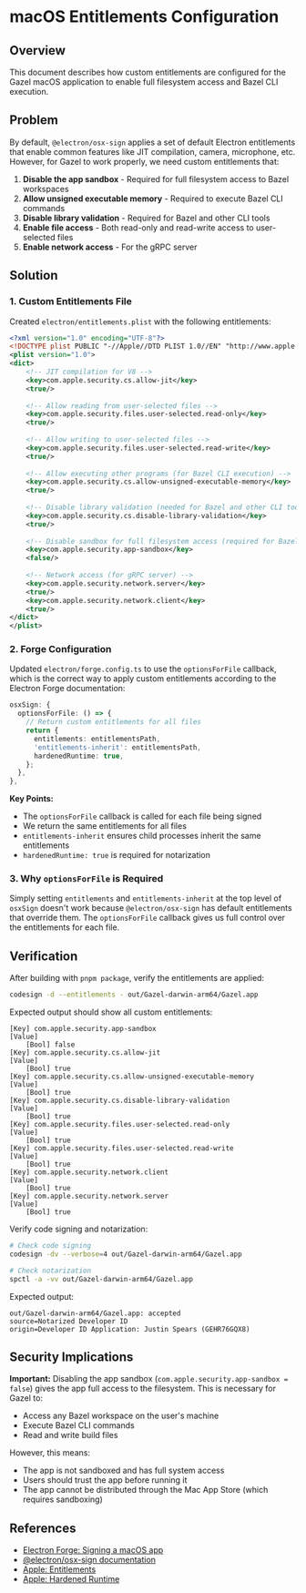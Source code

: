 # macOS Entitlements Configuration

## Overview

This document describes how custom entitlements are configured for the Gazel macOS application to enable full filesystem access and Bazel CLI execution.

## Problem

By default, `@electron/osx-sign` applies a set of default Electron entitlements that enable common features like JIT compilation, camera, microphone, etc. However, for Gazel to work properly, we need custom entitlements that:

1. **Disable the app sandbox** - Required for full filesystem access to Bazel workspaces
2. **Allow unsigned executable memory** - Required to execute Bazel CLI commands
3. **Disable library validation** - Required for Bazel and other CLI tools
4. **Enable file access** - Both read-only and read-write access to user-selected files
5. **Enable network access** - For the gRPC server

## Solution

### 1. Custom Entitlements File

Created `electron/entitlements.plist` with the following entitlements:

```xml
<?xml version="1.0" encoding="UTF-8"?>
<!DOCTYPE plist PUBLIC "-//Apple//DTD PLIST 1.0//EN" "http://www.apple.com/DTDs/PropertyList-1.0.dtd">
<plist version="1.0">
<dict>
    <!-- JIT compilation for V8 -->
    <key>com.apple.security.cs.allow-jit</key>
    <true/>
    
    <!-- Allow reading from user-selected files -->
    <key>com.apple.security.files.user-selected.read-only</key>
    <true/>
    
    <!-- Allow writing to user-selected files -->
    <key>com.apple.security.files.user-selected.read-write</key>
    <true/>
    
    <!-- Allow executing other programs (for Bazel CLI execution) -->
    <key>com.apple.security.cs.allow-unsigned-executable-memory</key>
    <true/>
    
    <!-- Disable library validation (needed for Bazel and other CLI tools) -->
    <key>com.apple.security.cs.disable-library-validation</key>
    <true/>
    
    <!-- Disable sandbox for full filesystem access (required for Bazel workspace access) -->
    <key>com.apple.security.app-sandbox</key>
    <false/>
    
    <!-- Network access (for gRPC server) -->
    <key>com.apple.security.network.server</key>
    <true/>
    <key>com.apple.security.network.client</key>
    <true/>
</dict>
</plist>
```

### 2. Forge Configuration

Updated `electron/forge.config.ts` to use the `optionsForFile` callback, which is the correct way to apply custom entitlements according to the Electron Forge documentation:

```typescript
osxSign: {
  optionsForFile: () => {
    // Return custom entitlements for all files
    return {
      entitlements: entitlementsPath,
      'entitlements-inherit': entitlementsPath,
      hardenedRuntime: true,
    };
  },
},
```

**Key Points:**
- The `optionsForFile` callback is called for each file being signed
- We return the same entitlements for all files
- `entitlements-inherit` ensures child processes inherit the same entitlements
- `hardenedRuntime: true` is required for notarization

### 3. Why `optionsForFile` is Required

Simply setting `entitlements` and `entitlements-inherit` at the top level of `osxSign` doesn't work because `@electron/osx-sign` has default entitlements that override them. The `optionsForFile` callback gives us full control over the entitlements for each file.

## Verification

After building with `pnpm package`, verify the entitlements are applied:

```bash
codesign -d --entitlements - out/Gazel-darwin-arm64/Gazel.app
```

Expected output should show all custom entitlements:
```
[Key] com.apple.security.app-sandbox
[Value]
    [Bool] false
[Key] com.apple.security.cs.allow-jit
[Value]
    [Bool] true
[Key] com.apple.security.cs.allow-unsigned-executable-memory
[Value]
    [Bool] true
[Key] com.apple.security.cs.disable-library-validation
[Value]
    [Bool] true
[Key] com.apple.security.files.user-selected.read-only
[Value]
    [Bool] true
[Key] com.apple.security.files.user-selected.read-write
[Value]
    [Bool] true
[Key] com.apple.security.network.client
[Value]
    [Bool] true
[Key] com.apple.security.network.server
[Value]
    [Bool] true
```

Verify code signing and notarization:
```bash
# Check code signing
codesign -dv --verbose=4 out/Gazel-darwin-arm64/Gazel.app

# Check notarization
spctl -a -vv out/Gazel-darwin-arm64/Gazel.app
```

Expected output:
```
out/Gazel-darwin-arm64/Gazel.app: accepted
source=Notarized Developer ID
origin=Developer ID Application: Justin Spears (GEHR76GQX8)
```

## Security Implications

**Important:** Disabling the app sandbox (`com.apple.security.app-sandbox = false`) gives the app full access to the filesystem. This is necessary for Gazel to:
- Access any Bazel workspace on the user's machine
- Execute Bazel CLI commands
- Read and write build files

However, this means:
- The app is not sandboxed and has full system access
- Users should trust the app before running it
- The app cannot be distributed through the Mac App Store (which requires sandboxing)

## References

- [Electron Forge: Signing a macOS app](https://www.electronforge.io/guides/code-signing/code-signing-macos)
- [@electron/osx-sign documentation](https://github.com/electron/osx-sign)
- [Apple: Entitlements](https://developer.apple.com/documentation/bundleresources/entitlements)
- [Apple: Hardened Runtime](https://developer.apple.com/documentation/security/hardened_runtime)

